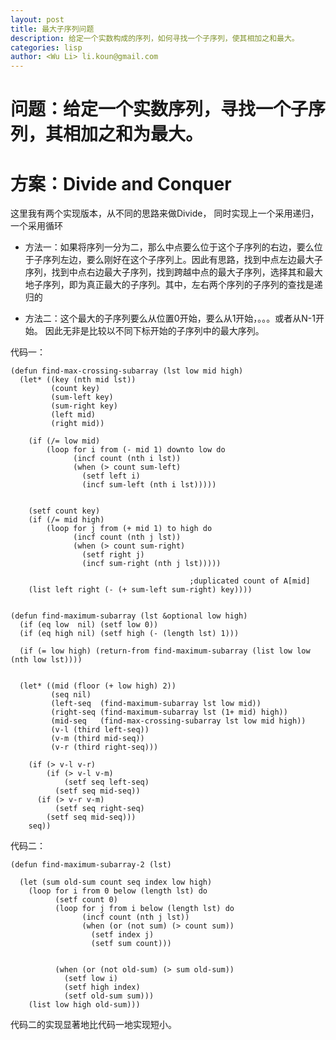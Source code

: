 ```yaml
---
layout: post
title: 最大子序列问题
description: 给定一个实数构成的序列，如何寻找一个子序列，使其相加之和最大。
categories: lisp
author: <Wu Li> li.koun@gmail.com
---
```



问题：给定一个实数序列，寻找一个子序列，其相加之和为最大。
======
方案：Divide and Conquer
======

这里我有两个实现版本，从不同的思路来做Divide， 同时实现上一个采用递归，一个采用循环

*    方法一：如果将序列一分为二，那么中点要么位于这个子序列的右边，要么位于子序列左边，要么刚好在这个子序列上。因此有思路，找到中点左边最大子序列，找到中点右边最大子序列，找到跨越中点的最大子序列，选择其和最大地子序列，即为真正最大的子序列。其中，左右两个序列的子序列的查找是递归的
	
*    方法二：这个最大的子序列要么从位置0开始，要么从1开始，。。。或者从N-1开始。 因此无非是比较以不同下标开始的子序列中的最大序列。


代码一：

	(defun find-max-crossing-subarray (lst low mid high)
	  (let* ((key (nth mid lst)) 
			 (count key) 
			 (sum-left key) 
			 (sum-right key) 
			 (left mid)
			 (right mid))

		(if (/= low mid)
			(loop for i from (- mid 1) downto low do
				  (incf count (nth i lst))
				  (when (> count sum-left)
					(setf left i)
					(incf sum-left (nth i lst)))))


		(setf count key)
		(if (/= mid high) 
			(loop for j from (+ mid 1) to high do
				  (incf count (nth j lst))
				  (when (> count sum-right)
					(setf right j)
					(incf sum-right (nth j lst)))))

											;duplicated count of A[mid]
		(list left right (- (+ sum-left sum-right) key))))


	(defun find-maximum-subarray (lst &optional low high)
	  (if (eq low  nil) (setf low 0))
	  (if (eq high nil) (setf high (- (length lst) 1)))

	  (if (= low high) (return-from find-maximum-subarray (list low low (nth low lst))))


	  (let* ((mid (floor (+ low high) 2))
			 (seq nil)
			 (left-seq  (find-maximum-subarray lst low mid))
			 (right-seq (find-maximum-subarray lst (1+ mid) high))
			 (mid-seq   (find-max-crossing-subarray lst low mid high))
			 (v-l (third left-seq))
			 (v-m (third mid-seq))
			 (v-r (third right-seq)))

		(if (> v-l v-r)
			(if (> v-l v-m)
				(setf seq left-seq)
			  (setf seq mid-seq))
		  (if (> v-r v-m)
			  (setf seq right-seq)
			(setf seq mid-seq)))
		seq))




代码二：


	(defun find-maximum-subarray-2 (lst)

	  (let (sum old-sum count seq index low high)
		(loop for i from 0 below (length lst) do
			  (setf count 0)
			  (loop for j from i below (length lst) do
					(incf count (nth j lst))
					(when (or (not sum) (> count sum))
					  (setf index j)
					  (setf sum count)))


			  (when (or (not old-sum) (> sum old-sum))
				(setf low i)
				(setf high index)
				(setf old-sum sum)))
		(list low high old-sum)))

代码二的实现显著地比代码一地实现短小。
